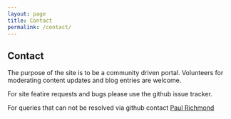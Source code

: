 ```yaml
---
layout: page
title: Contact
permalink: /contact/
---
```


## Contact ##

The purpose of the site is to be a community driven portal. Volunteers for moderating content updates and blog entries are welcome.

For site featire requests and bugs please use the github issue tracker. 

For queries that can not be resolved via github contact [Paul Richmond](mailto:p.richmond@sheffield.ac.uk)